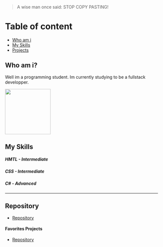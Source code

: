 > A wise man once said: STOP COPY PASTING!



# Table of content

* [Who am i](#Who-am-i)
* [My Skills](#My-Skills)
* [Projects](#Projects)










## Who am i?
Well im a programming student.
Im currently studying to be a fullstack developper.


<p>
  <a href="https://www.youtube.com/watch?v=dQw4w9WgXcQ">
<img src="https://www.lifepng.com/wp-content/uploads/2020/10/58967e8c0803320bf17c2fb7-1.png" width="150" href="https:\\www.human-bait.com" />
    </a>
</p>

## My Skills
##### HMTL - Intermediate
##### CSS - Intermediate
##### C# - Advanced
---


## Repository
* [Repository](https://github.com/failbreak?tab=repositories)
#### Favorites Projects
* [Repository](https://github.com/failbreak?tab=repositories)






